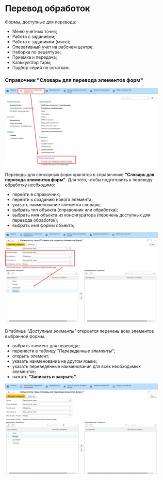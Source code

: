 # Перевод обработок

Формы, доступные для перевода:

- Меню учетных точек;
- Работа с заданиями;
- Работа с заданиями (мясо);
- Оперативный учет на рабочем центре;
- Наборка по рецептуре;
- Приемка и передача;
- Калькулятор тары;
- Подбор серий по остаткам.

### Справочник "Словарь для перевода элементов форм"

![](FormsToBeTranslated.assets/1.png)

Переводы для сенсорных форм хранятся в справочнике **"Словарь для перевода элементов форм"**. Для того, чтобы подготовить к переводу обработку необходимо:

- перейти в справочник;
- перейти к созданию нового элемента;
- указать наименование элемента словаря;
- выбрать тип объекта (справочник или обработка);
- выбрать имя объекта из конфигуратора (перечень доступных для перевода обработок);
- выбрать имя формы объекта;

![](FormsToBeTranslated.assets/2.png)

В таблице *"Доступные элементы"* откроется перечень всех элементов выбранной формы. 

- выбрать элемент для перевода;
- перенести в таблицу *"Переведенные элементы"*;
- открыть элемент;
- указать наименование на другом языке;
- указать переведенные наименования для всех необходимых элементов;
- нажать **"Записать и закрыть"**.

![](FormsToBeTranslated.assets/1.gif)